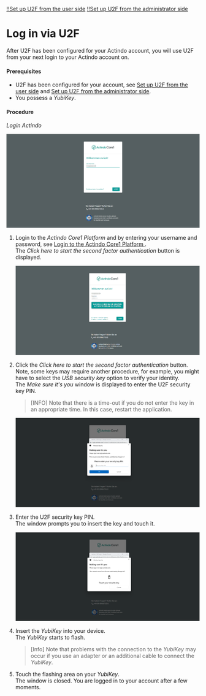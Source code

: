 [!!Set up U2F from the user side](../../MFA/Integration/01_UserSetupActindo.md)
[!!Set up U2F from the administrator side](../../MFA/Integration/02_AdminSetupActindo.md)

# Log in via U2F

After U2F has been configured for your Actindo account, you will use U2F from your next login to your Actindo account on.

#### Prerequisites

- U2F has been configured for your account, see [Set up U2F from the user side](../UsingCore1/01a_UserSetupActindo.md) and [Set up U2F from the administrator side](../AdministratingCore1/03_AdminSetupActindo.md).
- You possess a *YubiKey*.

#### Procedure

*Login Actindo*

![Login username](../../Assets/Screenshots/Core1Platform/UsingCore1/LoginUserName.png "[Login username]")


1. Login to the *Actindo Core1 Platform* and by entering your username and password, see [Login to the Actindo Core1 Platform ](./01_Login.md#login-to-the-actindo-core1-platform).   
The *Click here to start the second factor authentication* button is displayed.  

    ![Login U2F](../../Assets/Screenshots/Core1Platform/UsingCore1/LoginU2F.png "[Login U2F]")  

2. Click the *Click here to start the second factor authentication* button. Note, some keys may require another procedure, for example, you might have to select the *USB security key* option to verify your identity.   
    The *Make sure it's you* window is displayed to enter the U2F security key PIN. 
    
    > [INFO] Note that there is a time-out if you do not enter the key in an appropriate time. In this case, restart the application.

    ![Enter security key PIN](../../Assets/Screenshots/Core1Platform/UsingCore1/LoginSecurityKeyPIN.png "[Enter security key PIN]")

3. Enter the U2F security key PIN.  
    The window prompts you to insert the key and touch it.

    ![Touch key](../../Assets/Screenshots/Core1Platform/UsingCore1/LoginTouchSecurityKey.png "[Touch key]")

4. Insert the *YubiKey* into your device.   
    The *YubiKey* starts to flash.

    > [Info] Note that problems with the connection to the *YubiKey* may occur if you use an adapter or an additional cable to connect the *YubiKey*.

5. Touch the flashing area on your *YubiKey*.   
    The window is closed. You are logged in to your account after a few moments.  
